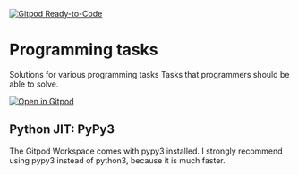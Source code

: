 [![Gitpod Ready-to-Code](https://img.shields.io/badge/Gitpod-ready--to--code-orange?logo=gitpod)](https://gitpod.io/#https://github.com/garlontas/programming-tasks)
# Programming tasks
Solutions for various programming tasks Tasks that programmers should be able to solve.


[![Open in Gitpod](https://gitpod.io/button/open-in-gitpod.svg)](https://gitpod.io/#https://github.com/garlontas/programming-tasks)

## Python JIT: PyPy3
The Gitpod Workspace comes with pypy3 installed.
I strongly recommend using pypy3 instead of python3, because it is much faster.
